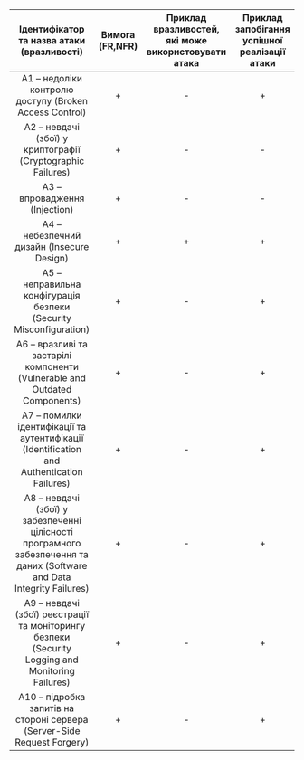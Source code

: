 | Ідентифікатор та назва атаки (вразливості) | Вимога (FR,NFR) | Приклад вразливостей, які може використовувати атака | Приклад запобігання успішної реалізації атаки |
|:---------------:|:----------------------------------:|:----------------------------:|:-----------------------------:|
| A1 – недоліки контролю доступу (Broken Access Control) | + | - | + | 
| A2 – невдачі (збої) у криптографії (Cryptographic Failures) | + | - | - |  
| A3 – впровадження (Injection) | + | - | - | 
| A4 – небезпечний дизайн (Insecure Design) | + | + | + | 
| A5 – неправильна конфігурація безпеки (Security Misconfiguration) | + | - | + |
| A6 – вразливі та застарілі компоненти (Vulnerable and Outdated Components) | + | - | + |
| A7 – помилки ідентифікації та аутентифікації (Identification and Authentication Failures) | + | - | + |
| A8 – невдачі (збої) у забезпеченні цілісності програмного забезпечення та даних (Software and Data Integrity Failures) | + | - | + |
| A9 – невдачі (збої) реєстрації та моніторингу безпеки (Security Logging and Monitoring Failures) | + | - | + |
| A10 – підробка запитів на стороні сервера (Server-Side Request Forgery) | + | - | + |
